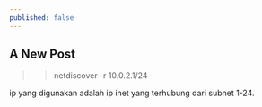 ```yaml
---
published: false
---
```

## A New Post

>> netdiscover -r 10.0.2.1/24

ip yang digunakan adalah ip inet yang terhubung dari subnet 1-24.
